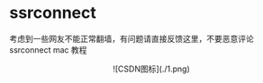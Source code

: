 # ssrconnect
考虑到一些网友不能正常翻墙，有问题请直接反馈这里，不要恶意评论
ssrconnect mac 教程

<center>
![CSDN图标](./1.png)
</center>
